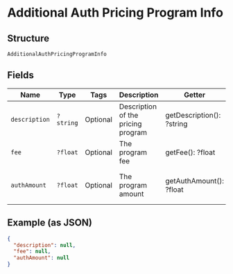 
# Additional Auth Pricing Program Info

## Structure

`AdditionalAuthPricingProgramInfo`

## Fields

| Name | Type | Tags | Description | Getter | Setter |
|  --- | --- | --- | --- | --- | --- |
| `description` | `?string` | Optional | Description of the pricing program | getDescription(): ?string | setDescription(?string description): void |
| `fee` | `?float` | Optional | The program fee | getFee(): ?float | setFee(?float fee): void |
| `authAmount` | `?float` | Optional | The program amount | getAuthAmount(): ?float | setAuthAmount(?float authAmount): void |

## Example (as JSON)

```json
{
  "description": null,
  "fee": null,
  "authAmount": null
}
```

